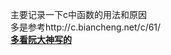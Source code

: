主要记录一下c中函数的用法和原因</br>
多是参考http://c.biancheng.net/c/61/  
**[多看阮大神写的](https://wangdoc.com/clang/intro.html)**
